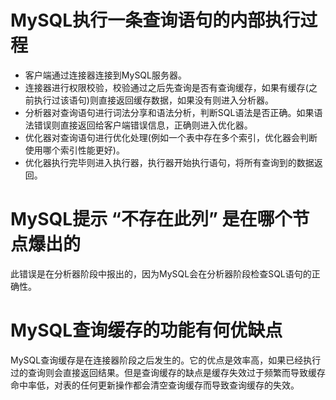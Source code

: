 # MySQL执行一条查询语句的内部执行过程

* 客户端通过连接器连接到MySQL服务器。
* 连接器进行权限校验，校验通过之后先查询是否有查询缓存，如果有缓存(之前执行过该语句)则直接返回缓存数据，如果没有则进入分析器。
* 分析器对查询语句进行词法分享和语法分析，判断SQL语法是否正确。如果语法错误则直接返回给客户端错误信息，正确则进入优化器。
* 优化器对查询语句进行优化处理(例如一个表中存在多个索引，优化器会判断使用哪个索引性能更好)。
* 优化器执行完毕则进入执行器，执行器开始执行语句，将所有查询到的数据返回。

# MySQL提示 “不存在此列” 是在哪个节点爆出的

此错误是在分析器阶段中报出的，因为MySQL会在分析器阶段检查SQL语句的正确性。

# MySQL查询缓存的功能有何优缺点

MySQL查询缓存是在连接器阶段之后发生的。它的优点是效率高，如果已经执行过的查询则会直接返回结果。但是查询缓存的缺点是缓存失效过于频繁而导致缓存命中率低，对表的任何更新操作都会清空查询缓存而导致查询缓存的失效。